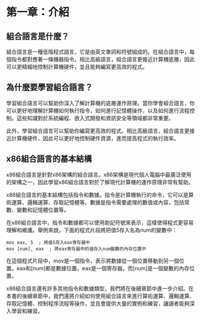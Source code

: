 # 第一章：介紹

## 組合語言是什麼？

組合語言是一種低階程式語言，它是由英文單詞和符號組成的。在組合語言中，每個指令都對應著一條機器指令。相比高級語言，組合語言更接近計算機底層，因此可以更精細地控制計算機硬件，並且能夠編寫更高效的程式。

## 為什麼要學習組合語言？

學習組合語言可以幫助你深入了解計算機的底層運作原理。當你學會組合語言，你可以更好地理解計算機如何執行指令，如何進行記憶體操作，以及如何進行流程控制。這些知識對於系統編程、嵌入式開發和資訊安全等領域都非常重要。

此外，學習組合語言可以幫助你編寫更高效的程式。相比高級語言，組合語言更接近計算機硬件，因此可以更好地控制硬件資源，進而提高程式的執行效率。

## x86組合語言的基本結構

x86組合語言是針對x86架構的組合語言。x86架構是現代個人電腦中最廣泛使用的架構之一，因此學習x86組合語言對於了解現代計算機的運作原理非常有幫助。

x86組合語言的基本結構包括指令和數據。指令是計算機執行的命令，它可以是算術運算、邏輯運算、存取記憶體等。數據是指令需要處理的數值或內容，包括常數、變數和記憶體位置等。

在x86組合語言中，指令和數據都可以使用助記符號來表示，這樣使得程式更容易理解和維護。舉例來說，下面的程式片段將把值5存入名為num的變數中：
```
mov eax, 5  ; 將值5存入eax寄存器中
mov [num], eax  ; 將eax寄存器中的值存入num變數的內存位置中
```
在這個程式片段中，mov是一個指令，表示將數據從一個位置移動到另一個位置。eax和[num]都是數據位置，eax是一個寄存器，而[num]是一個變數的內存位置。

x86組合語言還有許多其他指令和數據類型，我們將在後續章節中進一步介紹。在本書的後續章節中，我們還將介紹如何使用組合語言來進行算術運算、邏輯運算、存取記憶體、控制程序流程等操作，並且會提供大量的實例和練習，讓讀者能夠深入學習和練習。